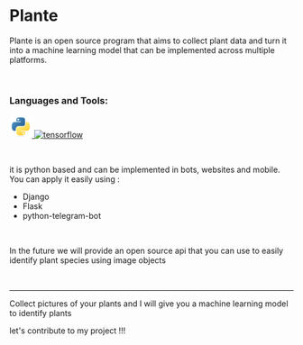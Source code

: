 # Plante

Plante is an open source program that aims to collect plant data and turn it into a machine learning model that can be implemented across multiple platforms.

<br>

<h3 align="left">Languages and Tools:</h3>
<p align="left"> <a href="https://www.python.org" target="_blank" rel="noreferrer"> <img src="https://raw.githubusercontent.com/devicons/devicon/master/icons/python/python-original.svg" alt="python" width="40" height="40"/> </a> <a href="https://www.tensorflow.org" target="_blank" rel="noreferrer"> <img src="https://www.vectorlogo.zone/logos/tensorflow/tensorflow-icon.svg" alt="tensorflow" width="40" height="40"/> </a> </p>
<br>

 it is python based and can be implemented in bots, websites and mobile. You can apply it easily using :
 - Django
 - Flask
 - python-telegram-bot

<br>

<p>In the future we will provide an open source api that you can use to easily identify plant species using image objects</p>

<br>
<hr>
Collect pictures of your plants and I will give you a machine learning model to identify plants

let's contribute to my project !!!
